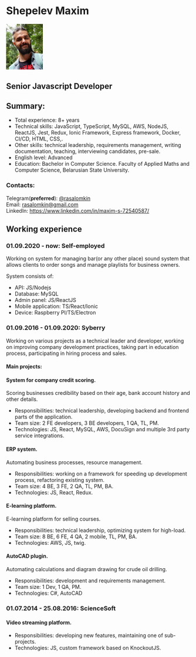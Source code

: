 # Shepelev Maxim

<img src="assets/photo.jpg" width="100" />

## Senior Javascript Developer

## Summary:
* Total experience: 8+ years
* Technical skills: JavaScript, TypeScript, MySQL, AWS, NodeJS, ReactJS, Jest, Redux, Ionic Framework, Express framework, Docker, CI/CD, HTML, CSS,.
* Other skills: technical leadership, requirements management, writing documentation, teaching, interviewing candidates, pre-sale.
* English level: Advanced
* Education: Bachelor in Computer Science. Faculty of Applied Maths and Computer Science, Belarusian State University.

### Contacts:

Telegram(**preferred**): <a href="https://t.me/rasalomkin">@rasalomkin</a>  
Email: <a href="mailto:rasalomkin@gmail.com">rasalomkin@gmail.com</a>  
LinkedIn: https://www.linkedin.com/in/maxim-s-72540587/

## Working experience

### 01.09.2020 - now: Self-employed

Working on system for managing bar(or any other place) sound system that allows clients to order songs and manage playlists for business owners.

System consists of:
* API: JS/Nodejs
* Database: MySQL
* Admin panel: JS/ReactJS
* Mobile application: TS/React/Ionic
* Device: Raspberry PI/TS/Electron

### 01.09.2016 - 01.09.2020: Syberry

Working on various projects as a technical leader and developer, working on improving company development practices, taking part in education process, participating in hiring process and sales.

#### Main projects:

#### System for company credit scoring.
Scoring businesses credibility based on their age, bank account history and other details. 
* Responsibilities: technical leadership, developing backend and frontend parts of the application.
* Team size: 2 FE developers, 3 BE developers, 1 QA, TL, PM.
* Technologies: JS, React, MySQL, AWS, DocuSign and multiple 3rd party service integrations.

#### ERP system.
Automating business processes, resource management.
* Responsibilities: working on a framework for speeding up development process, refactoring existing system.
* Team size: 4 BE, 3 FE, 2 QA, TL, PM, BA.
* Technologies: JS, React, Redux.

#### E-learning platform.
E-learning platform for selling courses.
* Responsibilities: technical leadership, optimizing system for high-load.
* Team size: 8 BE, 6 FE, 4 QA, 2 mobile, TL, PM, BA.
* Technologies: AWS, JS, twig. 

#### AutoCAD plugin.
Automating calculations and diagram drawing for crude oil drilling.
* Responsibilities: development and requirements management.
* Team size: 1 Dev, 1 QA, PM.
* Technologies: C#, AutoCAD

### 01.07.2014 - 25.08.2016: ScienceSoft

#### Video streaming platform.

* Responsibilities: developing new features, maintaining one of sub-projects.
* Technologies: JS, custom framework based on KnockoutJS.

